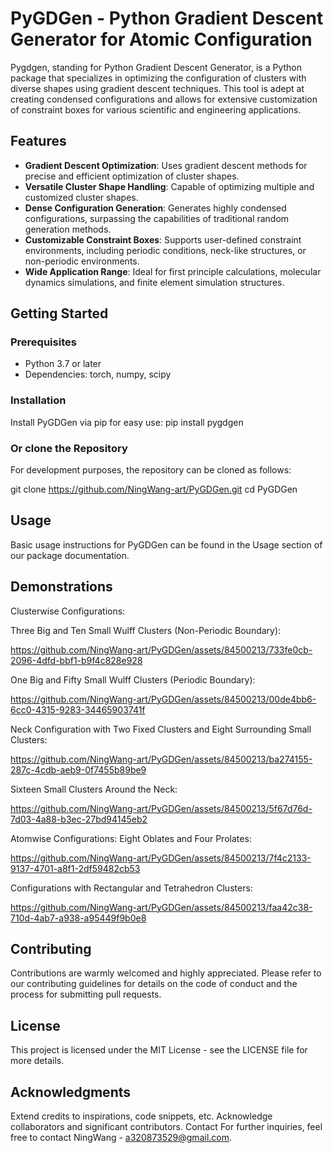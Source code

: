 # PyGDGen - Python Gradient Descent Generator for Atomic Configuration
Pygdgen, standing for Python Gradient Descent Generator, is a Python package that specializes in optimizing the configuration of clusters with diverse shapes using gradient descent techniques. This tool is adept at creating condensed configurations and allows for extensive customization of constraint boxes for various scientific and engineering applications.

## Features
- **Gradient Descent Optimization**: Uses gradient descent methods for precise and efficient optimization of cluster shapes.
- **Versatile Cluster Shape Handling**: Capable of optimizing multiple and customized cluster shapes.
- **Dense Configuration Generation**: Generates highly condensed configurations, surpassing the capabilities of traditional random generation methods.
- **Customizable Constraint Boxes**: Supports user-defined constraint environments, including periodic conditions, neck-like structures, or non-periodic environments.
- **Wide Application Range**: Ideal for first principle calculations, molecular dynamics simulations, and finite element simulation structures.

## Getting Started

### Prerequisites
- Python 3.7 or later
- Dependencies: torch, numpy, scipy

### Installation
Install PyGDGen via pip for easy use:
pip install pygdgen


### Or clone the Repository
For development purposes, the repository can be cloned as follows:

git clone https://github.com/NingWang-art/PyGDGen.git
cd PyGDGen

## Usage
Basic usage instructions for PyGDGen can be found in the Usage section of our package documentation.

## Demonstrations
Clusterwise Configurations:

Three Big and Ten Small Wulff Clusters (Non-Periodic Boundary):

https://github.com/NingWang-art/PyGDGen/assets/84500213/733fe0cb-2096-4dfd-bbf1-b9f4c828e928

One Big and Fifty Small Wulff Clusters (Periodic Boundary):

https://github.com/NingWang-art/PyGDGen/assets/84500213/00de4bb6-6cc0-4315-9283-34465903741f

Neck Configuration with Two Fixed Clusters and Eight Surrounding Small Clusters:

https://github.com/NingWang-art/PyGDGen/assets/84500213/ba274155-287c-4cdb-aeb9-0f7455b89be9

Sixteen Small Clusters Around the Neck:

https://github.com/NingWang-art/PyGDGen/assets/84500213/5f67d76d-7d03-4a88-b3ec-27bd94145eb2

Atomwise Configurations:
Eight Oblates and Four Prolates:


https://github.com/NingWang-art/PyGDGen/assets/84500213/7f4c2133-9137-4701-a8f1-2df59482cb53


Configurations with Rectangular and Tetrahedron Clusters:


https://github.com/NingWang-art/PyGDGen/assets/84500213/faa42c38-710d-4ab7-a938-a95449f9b0e8




## Contributing
Contributions are warmly welcomed and highly appreciated. Please refer to our contributing guidelines for details on the code of conduct and the process for submitting pull requests.

## License
This project is licensed under the MIT License - see the LICENSE file for more details.

## Acknowledgments
Extend credits to inspirations, code snippets, etc.
Acknowledge collaborators and significant contributors.
Contact
For further inquiries, feel free to contact NingWang - a320873529@gmail.com.
